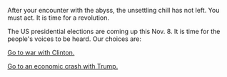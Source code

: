 After your encounter with the abyss, the unsettling chill has not
left. You must act. It is time for a revolution. 

The US presidential elections are coming up this Nov. 8. It is
time for the people's voices to be heard. Our choices are:

[Go to war with Clinton.](choice_1/Clinton.md)

[Go to an economic crash with Trump.](choice_2/Trump.md)